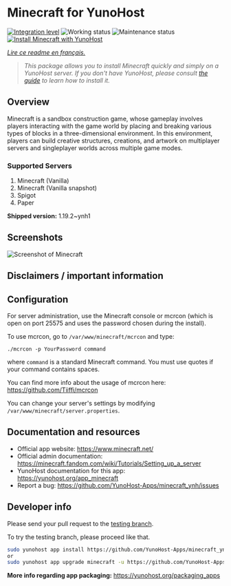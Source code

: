 <!--
N.B.: This README was automatically generated by https://github.com/YunoHost/apps/tree/master/tools/README-generator
It shall NOT be edited by hand.
-->

# Minecraft for YunoHost

[![Integration level](https://dash.yunohost.org/integration/minecraft.svg)](https://dash.yunohost.org/appci/app/minecraft) ![Working status](https://ci-apps.yunohost.org/ci/badges/minecraft.status.svg) ![Maintenance status](https://ci-apps.yunohost.org/ci/badges/minecraft.maintain.svg)  
[![Install Minecraft with YunoHost](https://install-app.yunohost.org/install-with-yunohost.svg)](https://install-app.yunohost.org/?app=minecraft)

*[Lire ce readme en français.](./README_fr.md)*

> *This package allows you to install Minecraft quickly and simply on a YunoHost server.
If you don't have YunoHost, please consult [the guide](https://yunohost.org/#/install) to learn how to install it.*

## Overview

Minecraft is a sandbox construction game, whose gameplay involves players interacting with the game world by placing and breaking various types of blocks in a three-dimensional environment. In this environment, players can build creative structures, creations, and artwork on multiplayer servers and singleplayer worlds across multiple game modes.

### Supported Servers
 
1. Minecraft (Vanilla)
2. Minecraft (Vanilla snapshot)
3. Spigot
4. Paper


**Shipped version:** 1.19.2~ynh1


## Screenshots

![Screenshot of Minecraft](./doc/screenshots/image.jpg)

## Disclaimers / important information

## Configuration

For server administration, use the Minecraft console or mcrcon (which is open on port 25575 and uses the password chosen during the install).

To use mcrcon, go to `/var/www/minecraft/mcrcon` and type:
```
./mcrcon -p YourPassword command
```
where `command` is a standard Minecraft command. You must use quotes if your command contains spaces.

You can find more info about the usage of mcrcon here: https://github.com/Tiiffi/mcrcon

You can change your server's settings by modifying `/var/www/minecraft/server.properties`.
## Documentation and resources

* Official app website: <https://www.minecraft.net/>
* Official admin documentation: <https://minecraft.fandom.com/wiki/Tutorials/Setting_up_a_server>
* YunoHost documentation for this app: <https://yunohost.org/app_minecraft>
* Report a bug: <https://github.com/YunoHost-Apps/minecraft_ynh/issues>

## Developer info

Please send your pull request to the [testing branch](https://github.com/YunoHost-Apps/minecraft_ynh/tree/testing).

To try the testing branch, please proceed like that.

``` bash
sudo yunohost app install https://github.com/YunoHost-Apps/minecraft_ynh/tree/testing --debug
or
sudo yunohost app upgrade minecraft -u https://github.com/YunoHost-Apps/minecraft_ynh/tree/testing --debug
```

**More info regarding app packaging:** <https://yunohost.org/packaging_apps>
